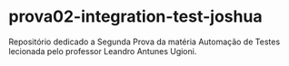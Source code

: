 # prova02-integration-test-joshua
Repositório dedicado a Segunda Prova da matéria Automação de Testes lecionada pelo professor Leandro Antunes Ugioni.
